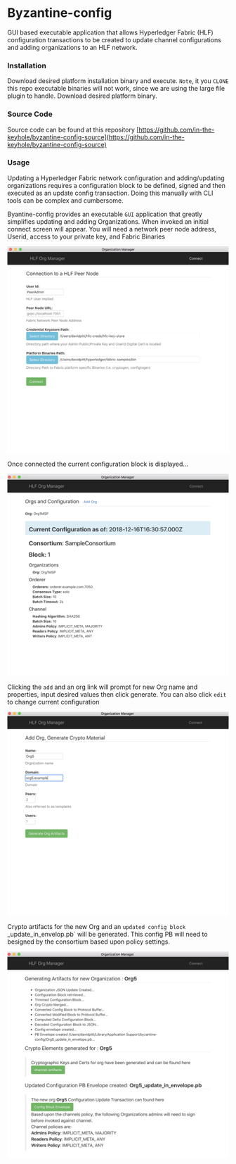 # Byzantine-config

GUI based executable application that allows Hyperledger Fabric (HLF) configuration transactions to be created to update channel configurations and adding organizations to an HLF network.

### Installation 

Download desired platform installation binary and execute. `Note`, it you `CLONE` this repo executable binaries will not work, since we are using the large file plugin to handle. Download desired platform binary. 

### Source Code 

Source code can be found at this repository [https://github.com/in-the-keyhole/byzantine-config-source](https://github.com/in-the-keyhole/byzantine-config-source)

### Usage 

Updating a Hyperledger Fabric network configuration and adding/updating organizations requires a configuration block to be defined, signed and then executed as an update config transaction. Doing this manually with CLI tools can be complex and cumbersome.   

Byantine-config provides an executable `GUI` application that greatly simplifies updating and adding Organizations. When invoked an initial connect screen will appear.  You will need a network peer node address, Userid, access to your private key, and Fabric Binaries 

![](images/connect.png)


Once connected the current configuration block is displayed... 

![](images/config-block.png)


Clicking the `add` and an org link will prompt for new Org name and properties, input desired values then click generate. You can also click `edit` to change current configuration

![](images/add-org.png)


Crypto artifacts for the new Org and an `updated config block `<your org>_update_in_envelop.pb` will be generated. This config PB will need to besigned by the consortium based upon policy settings. 

![](images/generated-pb.png)













